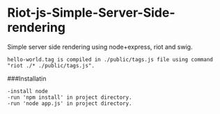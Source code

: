 # Riot-js-Simple-Server-Side-rendering
Simple server side rendering using node+express, riot and swig.

```
hello-world.tag is compiled in ./public/tags.js file using command "riot ./* ./public/tags.js".
```

###Installatin
```
-install node
-run 'npm install' in project directory.
-run 'node app.js' in project directory.
```

